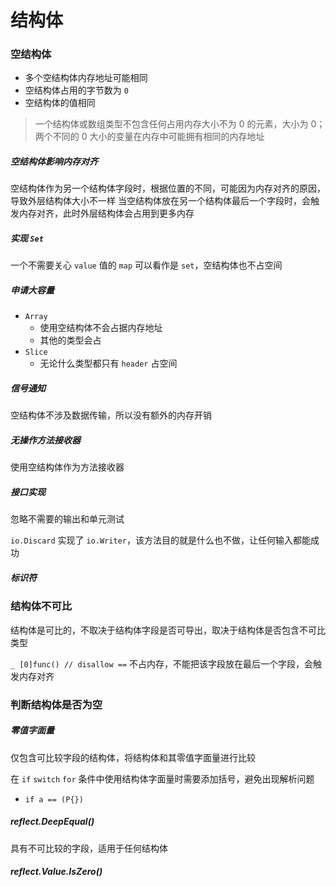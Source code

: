 # 结构体

### 空结构体

- 多个空结构体内存地址可能相同
- 空结构体占用的字节数为 `0`
- 空结构体的值相同

> 一个结构体或数组类型不包含任何占用内存大小不为 0 的元素，大小为 0；两个不同的 0 大小的变量在内存中可能拥有相同的内存地址

##### 空结构体影响内存对齐

空结构体作为另一个结构体字段时，根据位置的不同，可能因为内存对齐的原因，导致外层结构体大小不一样
当空结构体放在另一个结构体最后一个字段时，会触发内存对齐，此时外层结构体会占用到更多内存

##### 实现 `Set`

一个不需要关心 `value` 值的 `map` 可以看作是 `set`，空结构体也不占空间

##### 申请大容量

- `Array`
    - 使用空结构体不会占据内存地址
    - 其他的类型会占
- `Slice`
    - 无论什么类型都只有 `header` 占空间

##### 信号通知

空结构体不涉及数据传输，所以没有额外的内存开销

##### 无操作方法接收器

使用空结构体作为方法接收器

##### 接口实现

忽略不需要的输出和单元测试

`io.Discard` 实现了 `io.Writer`，该方法目的就是什么也不做，让任何输入都能成功

##### 标识符

### 结构体不可比

结构体是可比的，不取决于结构体字段是否可导出，取决于结构体是否包含不可比类型

`_ [0]func() // disallow ==` 不占内存，不能把该字段放在最后一个字段，会触发内存对齐

### 判断结构体是否为空

##### 零值字面量

仅包含可比较字段的结构体，将结构体和其零值字面量进行比较

在 `if` `switch` `for` 条件中使用结构体字面量时需要添加括号，避免出现解析问题

- `if a == (P{})`

##### reflect.DeepEqual()

具有不可比较的字段，适用于任何结构体

##### reflect.Value.IsZero()



